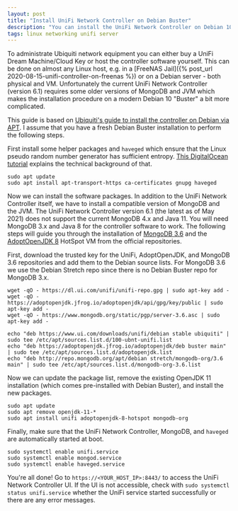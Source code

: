 ```yaml
---
layout: post
title: "Install UniFi Network Controller on Debian Buster"
description: "You can install the UniFi Network Controller on Debian 10 Buster by installing some older versions of MongoDB and JVM first."
tags: linux networking unifi server
---
```


To administrate Ubiquiti network equipment you can either buy a UniFi Dream Machine/Cloud Key or host the controller
software yourself. This can be done on almost any Linux host, e.g. in a
[FreeNAS Jail]({% post_url 2020-08-15-unifi-controller-on-freenas %}) or on a Debian server - both physical and VM.
Unfortunately the current UniFi Network Controller (version 6.1) requires some older versions of MongoDB and JVM which
makes the installation procedure on a modern Debian 10 "Buster" a bit more complicated.

This guide is based on [Ubiquiti's guide to install the controller on Debian via APT](https://help.ui.com/hc/en-us/articles/220066768-UniFi-How-to-Install-and-Update-via-APT-on-Debian-or-Ubuntu).
I assume that you have a fresh Debian Buster installation to perform the following steps.

First install some helper packages and `haveged` which ensure that the Linux pseudo
random number generator has sufficient entropy. [This DigitalOcean tutorial](https://www.digitalocean.com/community/tutorials/how-to-setup-additional-entropy-for-cloud-servers-using-haveged)
explains the technical background of that.

```shell
sudo apt update
sudo apt install apt-transport-https ca-certificates gnupg haveged
```

Now we can install the software packages. In addition to the UniFi Network Controller itself, we have to install a
compatible version of MongoDB and the JVM. The UniFi Network Controller version 6.1 (the latest as of May 2021) does not
support the current MongoDB 4.x and Java 11. You will need MongoDB 3.x and Java 8 for the controller software to work.
The following steps will guide you through the installation of [MongoDB 3.6](https://docs.mongodb.com/v3.6/tutorial/install-mongodb-on-debian/)
and the [AdoptOpenJDK 8](https://adoptopenjdk.net/) HotSpot VM from the official repositories.

First, download the trusted key for the UniFi, AdoptOpenJDK, and MongoDB 3.6 repositories and add them to the Debian
source lists. For MongoDB 3.6 we use the Debian Stretch repo since there is no Debian Buster repo for MongoDB 3.x.

```shell
wget -qO - https://dl.ui.com/unifi/unifi-repo.gpg | sudo apt-key add -
wget -qO - https://adoptopenjdk.jfrog.io/adoptopenjdk/api/gpg/key/public | sudo apt-key add -
wget -qO - https://www.mongodb.org/static/pgp/server-3.6.asc | sudo apt-key add -

echo "deb https://www.ui.com/downloads/unifi/debian stable ubiquiti" | sudo tee /etc/apt/sources.list.d/100-ubnt-unifi.list
echo "deb https://adoptopenjdk.jfrog.io/adoptopenjdk/deb buster main" | sudo tee /etc/apt/sources.list.d/adoptopenjdk.list
echo "deb http://repo.mongodb.org/apt/debian stretch/mongodb-org/3.6 main" | sudo tee /etc/apt/sources.list.d/mongodb-org-3.6.list
```

Now we can update the package list, remove the existing OpenJDK 11 installation (which comes pre-installed with
Debian Buster), and install the new packages.

```shell
sudo apt update
sudo apt remove openjdk-11-*
sudo apt install unifi adoptopenjdk-8-hotspot mongodb-org
```

Finally, make sure that the UniFi Network Controller, MongoDB, and `haveged` are automatically started at boot.

```shell
sudo systemctl enable unifi.service
sudo systemctl enable mongod.service
sudo systemctl enable haveged.service
```

You're all done! Go to `https://<YOUR_HOST_IP>:8443/` to access the UniFi Network Controller UI. If the UI is not accessible,
check with `sudo systemctl status unifi.service` whether the UniFi service started successfully or there are any error messages.
